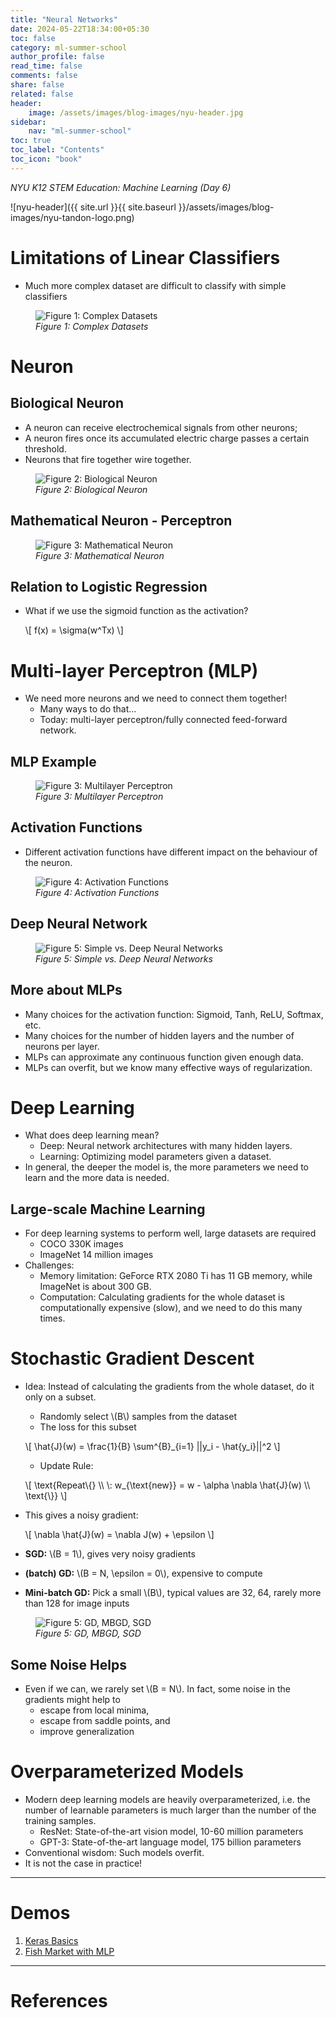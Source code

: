 ```yaml
---
title: "Neural Networks"
date: 2024-05-22T18:34:00+05:30
toc: false
category: ml-summer-school
author_profile: false
read_time: false
comments: false
share: false
related: false
header:
    image: /assets/images/blog-images/nyu-header.jpg
sidebar:
    nav: "ml-summer-school"
toc: true
toc_label: "Contents"
toc_icon: "book"
---
```

*NYU K12 STEM Education: Machine Learning (Day 6)*

![nyu-header]({{ site.url }}{{ site.baseurl }}/assets/images/blog-images/nyu-tandon-logo.png)

# Limitations of Linear Classifiers
- Much more complex dataset are difficult to classify with simple classifiers

<figure>
<img src="{{ site.url }}{{ site.baseurl }}/assets/images/ml-summer-school/day-6/moons-circles.png" 
alt="Figure 1: Complex Datasets">
<figcaption><em>Figure 1: Complex Datasets</em></figcaption>
</figure>

# Neuron
## Biological Neuron
- A neuron can receive electrochemical signals from other neurons;
- A neuron fires once its accumulated electric charge passes a certain threshold.
- Neurons that fire together wire together.

<figure>
<img src="{{ site.url }}{{ site.baseurl }}/assets/images/ml-summer-school/day-6/biological_neuron.png" 
alt="Figure 2: Biological Neuron">
<figcaption><em>Figure 2: Biological Neuron</em></figcaption>
</figure>

## Mathematical Neuron - Perceptron
<figure>
<img src="{{ site.url }}{{ site.baseurl }}/assets/images/ml-summer-school/day-6/perceptron.png" 
alt="Figure 3: Mathematical Neuron">
<figcaption><em>Figure 3: Mathematical Neuron</em></figcaption>
</figure>

## Relation to Logistic Regression
- What if we use the sigmoid function as the activation?

    \\[
        f(x) = \sigma(w^Tx)
    \\]

# Multi-layer Perceptron (MLP)
- We need more neurons and we need to connect them together! 
    - Many ways to do that...
    - Today: multi-layer perceptron/fully connected feed-forward network.

## MLP Example
<figure>
<img src="{{ site.url }}{{ site.baseurl }}/assets/images/ml-summer-school/day-6/NN.png" 
alt="Figure 3: Multilayer Perceptron">
<figcaption><em>Figure 3: Multilayer Perceptron</em></figcaption>
</figure>

## Activation Functions
- Different activation functions have different impact on the behaviour of the neuron.

<figure>
<img src="{{ site.url }}{{ site.baseurl }}/assets/images/ml-summer-school/day-6/activations.png" 
alt="Figure 4: Activation Functions">
<figcaption><em>Figure 4: Activation Functions</em></figcaption>
</figure>

## Deep Neural Network
<figure>
<img src="{{ site.url }}{{ site.baseurl }}/assets/images/ml-summer-school/day-6/simple-deep-networks.png" 
alt="Figure 5: Simple vs. Deep Neural Networks">
<figcaption><em>Figure 5: Simple vs. Deep Neural Networks</em></figcaption>
</figure>

## More about MLPs
- Many choices for the activation function: Sigmoid, Tanh, ReLU, Softmax, etc.
- Many choices for the number of hidden layers and the number of neurons per layer.
- MLPs can approximate any continuous function given enough data.
- MLPs can overfit, but we know many effective ways of regularization.

# Deep Learning
- What does deep learning mean?
    - Deep: Neural network architectures with many hidden layers. 
    - Learning: Optimizing model parameters given a dataset.
- In general, the deeper the model is, the more parameters we need to learn and the more data is needed.

## Large-scale Machine Learning
- For deep learning systems to perform well, large datasets are required
    - COCO 330K images
    - ImageNet 14 million images 
- Challenges:
    - Memory limitation: GeForce RTX 2080 Ti has 11 GB memory, while ImageNet is about 300 GB.
    - Computation: Calculating gradients for the whole dataset is computationally expensive (slow), and we need to do this many times.

# Stochastic Gradient Descent
- Idea: Instead of calculating the gradients from the whole dataset, do it only on a subset.
    - Randomly select \\(B\\) samples from the dataset 
    - The loss for this subset
    
    \\[
        \hat{J}(w) = \frac{1}{B} \sum^{B}_{i=1} \|\|y_i - \hat{y_i}\|\|^2
    \\]
    - Update Rule:

    \\[
        \text{Repeat\\{} \\\ 
            \\: w_{\text{new}} = w - \alpha \nabla \hat{J}(w) \\\ 
        \text{\\}}
    \\]
- This gives a noisy gradient:

    \\[
        \nabla \hat{J}(w) = \nabla J(w) + \epsilon
    \\]
- **SGD:** \\(B = 1\\), gives very noisy gradients
- **(batch) GD:** \\(B = N, \epsilon = 0\\), expensive to compute
- **Mini-batch GD:** Pick a small \\(B\\), typical values are 32, 64, rarely more than 128 for image inputs

<figure>
<img src="{{ site.url }}{{ site.baseurl }}/assets/images/ml-summer-school/day-6/gd-mbgd-sgd.png" 
alt="Figure 5: GD, MBGD, SGD">
<figcaption><em>Figure 5: GD, MBGD, SGD</em></figcaption>
</figure>

## Some Noise Helps
- Even if we can, we rarely set \\(B = N\\). In fact, some noise in the gradients might help to
    - escape from local minima,
    - escape from saddle points, and
    - improve generalization

# Overparameterized Models
- Modern deep learning models are heavily overparameterized, i.e. the number of learnable parameters is much larger than the number of the training samples.
    - ResNet: State-of-the-art vision model, 10-60 million parameters
    - GPT-3: State-of-the-art language model, 175 billion parameters
- Conventional wisdom: Such models overfit. 
- It is not the case in practice!

---

# Demos
1. [Keras Basics](https://github.com/rugvedmhatre/NYU-ML-2024-Session-1/blob/main/day6/demo_tf_keras_basics.ipynb)
2. [Fish Market with MLP](https://github.com/rugvedmhatre/NYU-ML-2024-Session-1/blob/main/day6/lab_mlp_fish_market_keras.ipynb)

---

# References